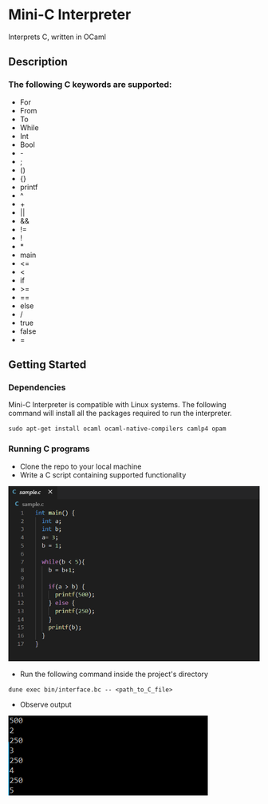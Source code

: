 # Mini-C Interpreter

Interprets C, written in OCaml

## Description

### The following C keywords are supported: 

* For
* From
* To
* While
* Int
* Bool
* \-
* ;
* ()
* {}
* printf
* ^
* \+ 
* || 
* &&
* !=
* !
* \*
* main
* <=
* < 
* if
* \>=
* ==
* else
* /
* true
* false 
* = 

## Getting Started

### Dependencies

Mini-C Interpreter is compatible with Linux systems. The following command will install all the packages required to run the interpreter. 
```
sudo apt-get install ocaml ocaml-native-compilers camlp4 opam
```

### Running C programs

* Clone the repo to your local machine
* Write a C script containing supported functionality

![PNG demo_c](img/demo_c.PNG)
* Run the following command inside the project's directory
```
dune exec bin/interface.bc -- <path_to_C_file>
```
* Observe output

![PNG demo_output](img/demo_output.PNG)
